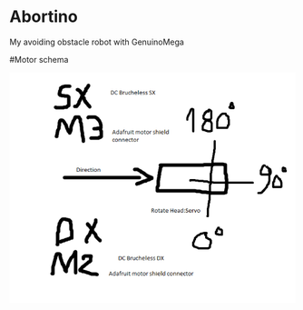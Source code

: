 # Abortino
My avoiding obstacle robot with GenuinoMega

#Motor schema

![alt text](https://github.com/Trafitto/Abortino/blob/master/Abortino_motor_schema.png)